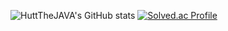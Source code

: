 ![HuttTheJAVA's GitHub stats](https://github-readme-stats.vercel.app/api?username=HuttTheJAVA&show_icons=true&theme=dark)
[![Solved.ac Profile](http://mazassumnida.wtf/api/generate_badge?boj=chlghksdyd24)](https://solved.ac/chlghksdyd24)
